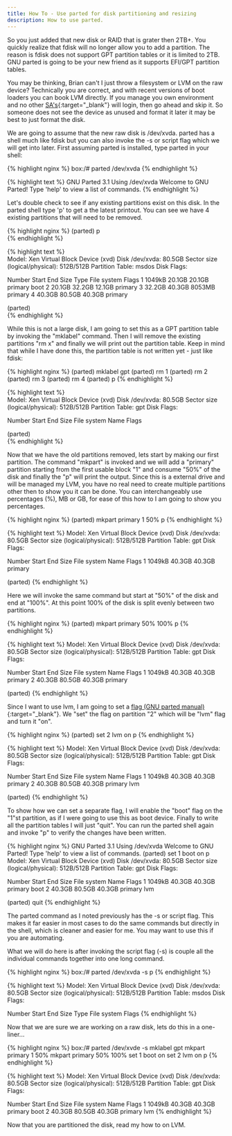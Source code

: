 ```yaml
---
title: How To - Use parted for disk partitioning and resizing
description: How to use parted.
---
```


So you just added that new disk or RAID that is grater then 2TB+. You quickly realize that fdisk will no longer allow you to add a partition. The reason is fdisk does not support GPT partition tables or it is limited to 2TB. GNU parted is going to be your new friend as it supports EFI/GPT partition tables.

You may be thinking, Brian can't I just throw a filesystem or LVM on the raw device? Technically you are correct, and with recent versions of boot loaders you can book LVM directly. If you manage you own environment and no other [SA's](https://en.wikipedia.org/wiki/System_administrator){:target="_blank"} will login, then go ahead and skip it. So someone does not see the device as unused and format it later it may be best to just format the disk.

We are going to assume that the new raw disk is /dev/xvda. parted has a shell much like fdisk but you can also invoke the -s or script flag which we will get into later. First assuming parted is installed, type parted in your shell:

{% highlight nginx %}
box:/# parted /dev/xvda
{% endhighlight %}

{% highlight text %}
GNU Parted 3.1
Using /dev/xvda
Welcome to GNU Parted! Type 'help' to view a list of commands.
{% endhighlight %}

Let's double check to see if any existing partitions exist on this disk. In the parted shell type 'p' to get a the latest printout. You can see we have 4 existing partitions that will need to be removed.

{% highlight nginx %}
(parted) p    
{% endhighlight %}

{% highlight text %}                                                            
Model: Xen Virtual Block Device (xvd)
Disk /dev/xvda: 80.5GB
Sector size (logical/physical): 512B/512B
Partition Table: msdos
Disk Flags:

Number  Start   End     Size    Type     File system  Flags
 1      1049kB  20.1GB  20.1GB  primary               boot
 2      20.1GB  32.2GB  12.1GB  primary
 3      32.2GB  40.3GB  8053MB  primary
 4      40.3GB  80.5GB  40.3GB  primary

(parted)                                      
{% endhighlight %}

While this is not a large disk, I am going to set this as a GPT partition table by invoking the "mklabel" command. Then I will remove the existing partitions "rm x" and finally we will print out the partition table. Keep in mind that while I have done this, the partition table is not written yet - just like fdisk:

{% highlight nginx %}
(parted) mklabel gpt
(parted) rm 1
(parted) rm 2
(parted) rm 3
(parted) rm 4
(parted) p
{% endhighlight %}

{% highlight text %}                                                             
Model: Xen Virtual Block Device (xvd)
Disk /dev/xvda: 80.5GB
Sector size (logical/physical): 512B/512B
Partition Table: gpt
Disk Flags:

Number  Start  End  Size  File system  Name  Flags

(parted)                                       
{% endhighlight %}

Now that we have the old partitions removed, lets start by making our first partition. The command "mkpart" is invoked and we will add a "primary" partition starting from the first usable block "1" and consume "50%" of the disk and finally the "p" will print the output. Since this is a external drive and will be managed my LVM, you have no real need to create multiple partitions other then to show you it can be done. You can interchangeably use percentages (%), MB or GB, for ease of this how to I am going to show you percentages.

{% highlight nginx %}
(parted) mkpart primary 1 50% p
{% endhighlight %}

{% highlight text %}
Model: Xen Virtual Block Device (xvd)
Disk /dev/xvda: 80.5GB
Sector size (logical/physical): 512B/512B
Partition Table: gpt
Disk Flags:

Number  Start   End     Size    File system  Name     Flags
 1      1049kB  40.3GB  40.3GB               primary

(parted)
{% endhighlight %}

Here we will invoke the same command but start at "50%" of the disk and end at "100%". At this point 100% of the disk is split evenly between two partitions.

{% highlight nginx %}
(parted) mkpart primary 50% 100% p
{% endhighlight %}

{% highlight text %}
Model: Xen Virtual Block Device (xvd)
Disk /dev/xvda: 80.5GB
Sector size (logical/physical): 512B/512B
Partition Table: gpt
Disk Flags:

Number  Start   End     Size    File system  Name     Flags
 1      1049kB  40.3GB  40.3GB               primary
 2      40.3GB  80.5GB  40.3GB               primary

(parted)
{% endhighlight %}

Since I want to use lvm, I am going to set a [flag (GNU parted manual)](https://www.gnu.org/software/parted/manual/html_chapter/parted_2.html#SEC28){:target="_blank"}. We "set" the flag on partition "2" which will be "lvm" flag and turn it "on".

{% highlight nginx %}
(parted) set 2 lvm on p
{% endhighlight %}

{% highlight text %}
Model: Xen Virtual Block Device (xvd)
Disk /dev/xvda: 80.5GB
Sector size (logical/physical): 512B/512B
Partition Table: gpt
Disk Flags:

Number  Start   End     Size    File system  Name     Flags
 1      1049kB  40.3GB  40.3GB               primary
 2      40.3GB  80.5GB  40.3GB               primary  lvm

(parted)
{% endhighlight %}

To show how we can set a separate flag, I will enable the "boot" flag on the "1"st partition, as if I were going to use this as boot device. Finally to write all the partition tables I will just "quit". You can run the parted shell again and invoke "p" to verify the changes have been written.

{% highlight nginx %}
GNU Parted 3.1
Using /dev/xvda
Welcome to GNU Parted! Type 'help' to view a list of commands.
(parted) set 1 boot on p                                                  
Model: Xen Virtual Block Device (xvd)
Disk /dev/xvda: 80.5GB
Sector size (logical/physical): 512B/512B
Partition Table: gpt
Disk Flags:

Number  Start   End     Size    File system  Name     Flags
 1      1049kB  40.3GB  40.3GB               primary  boot
 2      40.3GB  80.5GB  40.3GB               primary  lvm

(parted) quit
{% endhighlight %}

The parted command as I noted previously has the -s or script flag. This makes it far easier in most cases to do the same commands but directly in the shell, which is cleaner and easier for me. You may want to use this if you are automating.

What we will do here is after invoking the script flag (-s) is couple all the individual commands together into one long command.

{% highlight nginx %}
box:/# parted /dev/xvda -s p
{% endhighlight %}

{% highlight text %}
Model: Xen Virtual Block Device (xvd)
Disk /dev/xvda: 80.5GB
Sector size (logical/physical): 512B/512B
Partition Table: msdos
Disk Flags:

Number  Start  End  Size  Type  File system  Flags
{% endhighlight %}

Now that we are sure we are working on a raw disk, lets do this in a one-liner...

{% highlight nginx %}
box:/# parted /dev/xvde -s mklabel gpt mkpart primary 1 50% mkpart primary 50% 100% set 1 boot on set 2 lvm on p
{% endhighlight %}

{% highlight text %}
Model: Xen Virtual Block Device (xvd)
Disk /dev/xvda: 80.5GB
Sector size (logical/physical): 512B/512B
Partition Table: gpt
Disk Flags:

Number  Start   End     Size    File system  Name     Flags
 1      1049kB  40.3GB  40.3GB               primary  boot
 2      40.3GB  80.5GB  40.3GB               primary  lvm
{% endhighlight %}

Now that you are partitioned the disk, read my how to on LVM.

